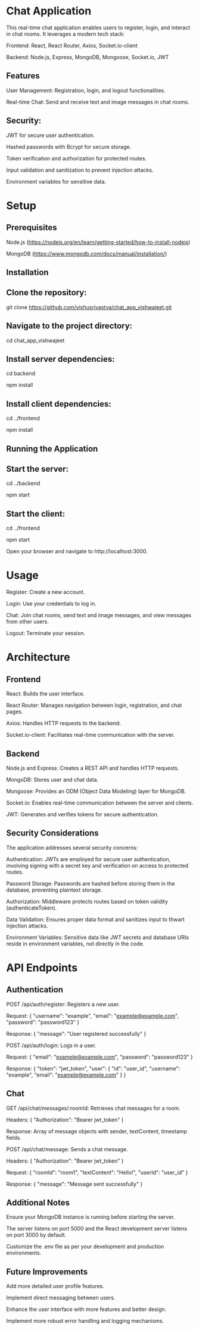 # Chat Application

This real-time chat application enables users to register, login, and interact in chat rooms. It leverages a modern tech stack:

Frontend: React, React Router, Axios, Socket.io-client

Backend: Node.js, Express, MongoDB, Mongoose, Socket.io, JWT

## Features

User Management: Registration, login, and logout functionalities.

Real-time Chat: Send and receive text and image messages in chat rooms.

## Security:

JWT for secure user authentication.

Hashed passwords with Bcrypt for secure storage.

Token verification and authorization for protected routes.

Input validation and sanitization to prevent injection attacks.

Environment variables for sensitive data.

# Setup

## Prerequisites

Node.js (https://nodejs.org/en/learn/getting-started/how-to-install-nodejs)

MongoDB (https://www.mongodb.com/docs/manual/installation/)

## Installation

## Clone the repository:

git clone https://github.com/vishusrivastva/chat_app_vishwajeet.git

## Navigate to the project directory:
  
cd chat_app_vishwajeet

## Install server dependencies:

  cd backend
  
  npm install

## Install client dependencies:

  cd ../frontend
  
  npm install

## Running the Application

## Start the server:


  cd ../backend
  
  npm start

## Start the client:

  cd ../frontend

  npm start

Open your browser and navigate to http://localhost:3000.

# Usage

Register: Create a new account.

Login: Use your credentials to log in.

Chat: Join chat rooms, send text and image messages, and view messages from other users.

Logout: Terminate your session.

# Architecture

## Frontend

React: Builds the user interface.

React Router: Manages navigation between login, registration, and chat pages.

Axios: Handles HTTP requests to the backend.

Socket.io-client: Facilitates real-time communication with the server.

## Backend

Node.js and Express: Creates a REST API and handles HTTP requests.

MongoDB: Stores user and chat data.

Mongoose: Provides an ODM (Object Data Modeling) layer for MongoDB.

Socket.io: Enables real-time communication between the server and clients.

JWT: Generates and verifies tokens for secure authentication.

## Security Considerations

The application addresses several security concerns:

Authentication: JWTs are employed for secure user authentication, involving signing with a secret key and verification on access to protected routes.

Password Storage: Passwords are hashed before storing them in the database, preventing plaintext storage.

Authorization: Middleware protects routes based on token validity (authenticateToken).

Data Validation: Ensures proper data format and sanitizes input to thwart injection attacks.

Environment Variables: Sensitive data like JWT secrets and database URIs reside in environment variables, not directly in the code.

# API Endpoints

## Authentication

POST /api/auth/register: Registers a new user.

Request: { "username": "example", "email": "example@example.com", "password": "password123" }

Response: { "message": "User registered successfully" }

POST /api/auth/login: Logs in a user.

Request: { "email": "example@example.com", "password": "password123" }

Response: { "token": "jwt_token", "user": { "id": "user_id", "username": "example", "email": "example@example.com" } }

## Chat

GET /api/chat/messages/:roomId: Retrieves chat messages for a room.

Headers: { "Authorization": "Bearer jwt_token" }

Response: Array of message objects with sender, textContent, timestamp fields.

POST /api/chat/message: Sends a chat message.

Headers: { "Authorization": "Bearer jwt_token" }

Request: { "roomId": "room1", "textContent": "Hello!", "userId": "user_id" }

Response: { "message": "Message sent successfully" }


## Additional Notes

Ensure your MongoDB instance is running before starting the server.

The server listens on port 5000 and the React development server listens on port 3000 by default.

Customize the .env file as per your development and production environments.


## Future Improvements

Add more detailed user profile features.

Implement direct messaging between users.

Enhance the user interface with more features and better design.

Implement more robust error handling and logging mechanisms.
